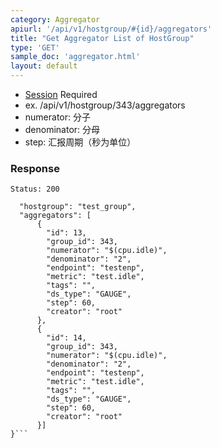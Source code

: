 ```yaml
---
category: Aggregator
apiurl: '/api/v1/hostgroup/#{id}/aggregators'
title: "Get Aggregator List of HostGroup"
type: 'GET'
sample_doc: 'aggregator.html'
layout: default
---
```


* [Session](#/authentication) Required
* ex. /api/v1/hostgroup/343/aggregators
* numerator: 分子
* denominator: 分母
* step: 汇报周期（秒为单位）

### Response

```Status: 200```
```{
  "hostgroup": "test_group",
  "aggregators": [
      {
        "id": 13,
        "group_id": 343,
        "numerator": "$(cpu.idle)",
        "denominator": "2",
        "endpoint": "testenp",
        "metric": "test.idle",
        "tags": "",
        "ds_type": "GAUGE",
        "step": 60,
        "creator": "root"
      },
      {
        "id": 14,
        "group_id": 343,
        "numerator": "$(cpu.idle)",
        "denominator": "2",
        "endpoint": "testenp",
        "metric": "test.idle",
        "tags": "",
        "ds_type": "GAUGE",
        "step": 60,
        "creator": "root"
      }]
}```